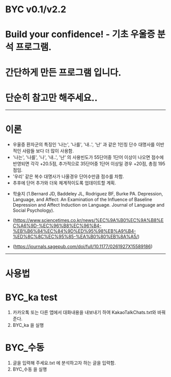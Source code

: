 # BYC v0.1/v2.2
# Build your confidence! - 기초 우울증 분석 프로그램.
# 간단하게 만든 프로그램 입니다.
# 단순히 참고만 해주세요..
-------------
# 이론
- 우울증 환자군의 특징인 '나는', '나를', '내..', '난' 과 같은 1인칭 단수 대명사를 이반적인 사람들 보다 더 많이 사용함.
- '나는', '나를', '나', '내..', '난' 의 사용빈도가 55단어중 1단어 이상이 나오면 점수에 반영되면 각각 +20.5점, 추가적으로 35단어중 1단어 이상일 경우 +20점, 총점 195점임.
- '우리' 같은 복수 대명사가 나올경우 단어수만큼 점수를 차함.
- 추후에 단어 추가와 더욱 체계적이도록 업데이트할 계획.

+ 학술지 (1.Bernard JD, Baddeley JL, Rodriguez BF, Burke PA. Depression, Language, and Affect: An Examination of the Influence of Baseline Depression and Affect Induction on Language. Journal of Language and Social Psychology).

+ (https://www.sciencetimes.co.kr/news/%EC%9A%B0%EC%9A%B8%EC%A6%9D-%EC%96%B8%EC%96%B4-%EB%B6%84%EC%84%9D%ED%95%98%EB%A9%B4-%ED%8C%8C%EC%95%85-%EA%B0%80%EB%8A%A5/)
+ (https://journals.sagepub.com/doi/full/10.1177/0261927X15589186)
-------------
# 사용법

 #  BYC_ka test
 1. 카카오톡 또는 다른 앱에서 대화내용을 내보내기 하여 KakaoTalkChats.txt와 바꿔준다.
 2. BYC_ka 을 실행

 #  BYC_수동
 1. 글을 입력해 주세요.txt 에 분석하고자 하는 글을 입력함.
 2. BYC_수동 을 실행
